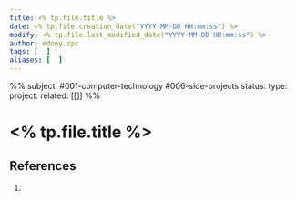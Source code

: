 ```yaml
---
title: <% tp.file.title %>
date: <% tp.file.creation_date("YYYY-MM-DD HH:mm:ss") %>
modify: <% tp.file.last_modified_date("YYYY-MM-DD HH:mm:ss") %>
author: edony.zpc
tags: [  ]
aliases: [  ]
---
```

%%
subject: #001-computer-technology  #006-side-projects
status: 
type: 
project: 
related: [[]]
%%
# <% tp.file.title %>


## References
1. 